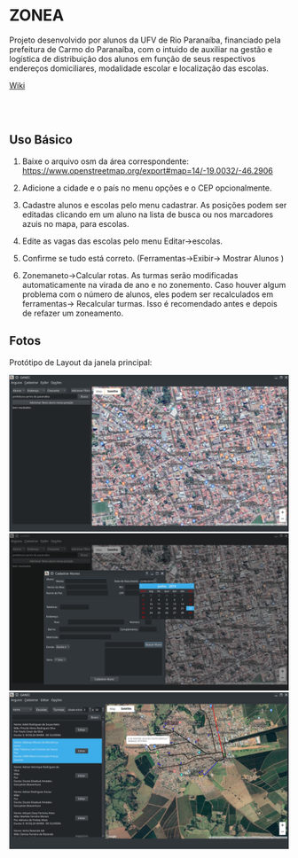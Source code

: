 # ZONEA

Projeto desenvolvido por alunos da UFV de Rio Paranaíba, financiado pela prefeitura de Carmo do Paranaíba, com o intuido de auxiliar na gestão e logística de distribuição dos alunos em função de seus respectivos endereços domiciliares, modalidade escolar e localização das escolas.

[Wiki](https://github.com/matheusfillipe/ganec/wiki/Como-Usar)

<br>
<br>

## Uso Básico

1. Baixe o arquivo osm da área correspondente: https://www.openstreetmap.org/export#map=14/-19.0032/-46.2906

2. Adicione a cidade e o país no menu opções e o CEP opcionalmente. 

3. Cadastre alunos e escolas pelo menu cadastrar. As posições podem ser editadas clicando em um aluno na lista de busca ou nos marcadores azuis no mapa, para escolas.

4. Edite as vagas das escolas pelo menu Editar->escolas.

5. Confirme se tudo está correto. (Ferramentas->Exibir-> Mostrar Alunos )

6. Zonemaneto->Calcular rotas. As turmas serão modificadas automaticamente na virada de ano e no zonemento. Caso houver algum problema com o número de alunos, eles podem ser recalculados em ferramentas-> Recalcular turmas. Isso é recomendado antes e depois de refazer um zoneamento.

## Fotos

Protótipo de Layout da janela principal:

 ![alt text](https://raw.githubusercontent.com/matheusfillipe/ganec/master/src/main/resources/base/1.png)
 ![alt text](https://raw.githubusercontent.com/matheusfillipe/ganec/master/src/main/resources/base/2.png)
 ![alt text](https://raw.githubusercontent.com/matheusfillipe/ganec/master/DOCS/main.png)

<br><br>